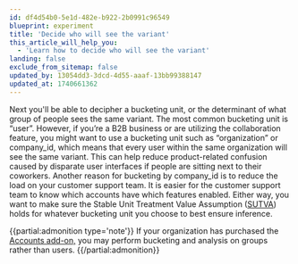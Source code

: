 ```yaml
---
id: df4d54b0-5e1d-482e-b922-2b0991c96549
blueprint: experiment
title: 'Decide who will see the variant'
this_article_will_help_you:
  - 'Learn how to decide who will see the variant'
landing: false
exclude_from_sitemap: false
updated_by: 13054dd3-3dcd-4d55-aaaf-13bb99388147
updated_at: 1740661362
---
```

Next you'll be able to decipher a bucketing unit, or the determinant of what group of people sees the same variant. The most common bucketing unit is “user”. However, if you’re a B2B business or are utilizing the collaboration feature, you might want to use a bucketing unit such as “organization” or company\_id, which means that every user within the same organization will see the same variant. This can help reduce product-related confusion caused by disparate user interfaces if people are sitting next to their coworkers. Another reason for bucketing by company\_id is to reduce the load on your customer support team. It is easier for the customer support team to know which accounts have which features enabled. Either way, you want to make sure the Stable Unit Treatment Value Assumption ([SUTVA](https://blogs.iq.harvard.edu/violations_of_s#:~:text=Methods%20for%20causal%20inference%2C%20in,treatments%20of%20others%20around%20him)) holds for whatever bucketing unit you choose to best ensure inference. 

{{partial:admonition type='note'}}
 If your organization has purchased the [Accounts add-on,](/docs/analytics/account-level-reporting) you may perform bucketing and analysis on groups rather than users.
{{/partial:admonition}}